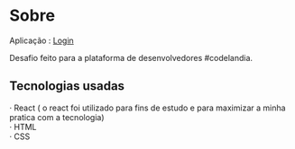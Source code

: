 # Sobre

Aplicação : [Login](https://desafio-codelandia-04-khaki.vercel.app/)

Desafio feito para a plataforma de desenvolvedores #codelandia.

## Tecnologias usadas
· React ( o react foi utilizado para fins de estudo e para maximizar a minha pratica com a tecnologia)<br>
· HTML<br>
· CSS
